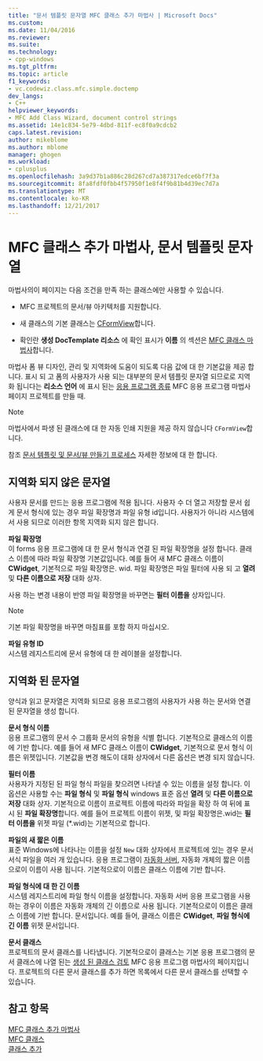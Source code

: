 ```yaml
---
title: "문서 템플릿 문자열 MFC 클래스 추가 마법사 | Microsoft Docs"
ms.custom: 
ms.date: 11/04/2016
ms.reviewer: 
ms.suite: 
ms.technology:
- cpp-windows
ms.tgt_pltfrm: 
ms.topic: article
f1_keywords:
- vc.codewiz.class.mfc.simple.doctemp
dev_langs:
- C++
helpviewer_keywords:
- MFC Add Class Wizard, document control strings
ms.assetid: 14e1c834-5e79-4dbd-811f-ec8f0a9cdcb2
caps.latest.revision: 
author: mikeblome
ms.author: mblome
manager: ghogen
ms.workload:
- cplusplus
ms.openlocfilehash: 3a9d37b1a886c28d267cd7a387317edce6bf7f3a
ms.sourcegitcommit: 8fa8fdf0fbb4f57950f1e8f4f9b81b4d39ec7d7a
ms.translationtype: MT
ms.contentlocale: ko-KR
ms.lasthandoff: 12/21/2017
---
```

# <a name="document-template-strings-mfc-add-class-wizard"></a>MFC 클래스 추가 마법사, 문서 템플릿 문자열
마법사의이 페이지는 다음 조건을 만족 하는 클래스에만 사용할 수 있습니다.  
  
-   MFC 프로젝트의 문서/뷰 아키텍처를 지원합니다.  
  
-   새 클래스의 기본 클래스는 [CFormView](../../mfc/reference/cformview-class.md)합니다.  
  
-   확인란 **생성 DocTemplate 리소스** 에 확인 표시가 **이름** 의 섹션은 [MFC 클래스 마법사](../../mfc/reference/mfc-add-class-wizard.md)합니다.  
  
 마법사 폼 뷰 디자인, 관리 및 지역화에 도움이 되도록 다음 값에 대 한 기본값을 제공 합니다. 표시 되 고 폼의 사용자가 사용 되는 대부분의 문서 템플릿 문자열 되므로로 지역화 됩니다는 **리소스 언어** 에 표시 된는 [응용 프로그램 종류](../../mfc/reference/application-type-mfc-application-wizard.md) MFC 응용 프로그램 마법사 페이지 프로젝트를 만들 때.  
  
> [!NOTE]
>  마법사에서 파생 된 클래스에 대 한 자동 인쇄 지원을 제공 하지 않습니다 `CFormView`합니다.  
  
 참조 [문서 템플릿 및 문서/뷰 만들기 프로세스](../../mfc/document-templates-and-the-document-view-creation-process.md) 자세한 정보에 대 한 합니다.  
  
## <a name="nonlocalized-strings"></a>지역화 되지 않은 문자열  
 사용자 문서를 만드는 응용 프로그램에 적용 됩니다. 사용자 수 더 열고 저장할 문서 쉽게 문서 형식에 있는 경우 파일 확장명과 파일 유형 id입니다. 사용자가 아니라 시스템에서 사용 되므로 이러한 항목 지역화 되지 않은 합니다.  
  
 **파일 확장명**  
 이 forms 응용 프로그램에 대 한 문서 형식과 연결 된 파일 확장명을 설정 합니다. 클래스 이름에 따라 파일 확장명 기본값입니다. 예를 들어 새 MFC 클래스 이름이 **CWidget**, 기본적으로 파일 확장명은. wid. 파일 확장명은 파일 필터에 사용 되 고 **열려** 및 **다른 이름으로 저장** 대화 상자.  
  
 사용 하는 변경 내용이 반영 파일 확장명을 바꾸면는 **필터 이름을** 상자입니다.  
  
> [!NOTE]
>  기본 파일 확장명을 바꾸면 마침표를 포함 하지 마십시오.  
  
 **파일 유형 ID**  
 시스템 레지스트리에 문서 유형에 대 한 레이블을 설정합니다.  
  
## <a name="localized-strings"></a>지역화 된 문자열  
 양식과 읽고 문자열은 지역화 되므로 응용 프로그램의 사용자가 사용 하는 문서와 연결 된 문자열을 생성 합니다.  
  
 **문서 형식 이름**  
 응용 프로그램의 문서 수 그룹화 문서의 유형을 식별 합니다. 기본적으로 클래스의 이름에 기반 합니다. 예를 들어 새 MFC 클래스 이름이 **CWidget**, 기본적으로 문서 형식 이름은 위젯입니다. 기본값을 변경 해도이 대화 상자에서 다른 옵션은 변경 되지 않습니다.  
  
 **필터 이름**  
 사용자가 지정된 된 파일 형식 파일을 찾으려면 나타낼 수 있는 이름을 설정 합니다. 이 옵션은 사용할 수는 **파일 형식** 및 **파일 형식** windows 표준 옵션 **열려** 및 **다른 이름으로 저장** 대화 상자. 기본적으로 이름이 프로젝트 이름에 따라와 파일을 확장 하 여 뒤에 표시 된 **파일 확장명**합니다. 예를 들어 프로젝트 이름이 위젯, 및 파일 확장명은.wid는 **필터 이름을** 위젯 파일 (*.wid)는 기본적으로 합니다.  
  
 **파일의 새 짧은 이름**  
 표준 Windows에 나타나는 이름을 설정 `New` 대화 상자에서 프로젝트에 있는 경우 문서 서식 파일을 여러 개 있습니다. 응용 프로그램이 [자동화 서버](../../mfc/automation-servers.md), 자동화 개체의 짧은 이름으로이 이름이 사용 됩니다. 기본적으로이 이름은 클래스 이름에 기반 합니다.  
  
 **파일 형식에 대 한 긴 이름**  
 시스템 레지스트리에 파일 형식 이름을 설정합니다. 자동화 서버 응용 프로그램을 사용 하는 경우이 이름은 자동화 개체의 긴 이름으로 사용 됩니다. 기본적으로이 이름은 클래스 이름에 기반 합니다. 문서입니다. 예를 들어, 클래스 이름은 **CWidget**, **파일 형식에 긴 이름** 위젯 문서입니다.  
  
 **문서 클래스**  
 프로젝트의 문서 클래스를 나타냅니다. 기본적으로이 클래스는 기본 응용 프로그램의 문서 클래스에 나열 된는 [생성 된 클래스 검토](../../mfc/reference/generated-classes-mfc-application-wizard.md) MFC 응용 프로그램 마법사의 페이지입니다. 프로젝트의 다른 문서 클래스를 추가 하면 목록에서 다른 문서 클래스를 선택할 수 있습니다.  
  
## <a name="see-also"></a>참고 항목  
 [MFC 클래스 추가 마법사](../../mfc/reference/mfc-add-class-wizard.md)   
 [MFC 클래스](../../mfc/reference/adding-an-mfc-class.md)   
 [클래스 추가](../../ide/adding-a-class-visual-cpp.md)
